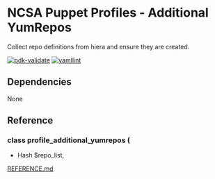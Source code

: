 # NCSA Puppet Profiles - Additional YumRepos
 
Collect repo definitions from hiera and ensure they are created.

[![pdk-validate](https://github.com/ncsa/puppet-profile_additional_yumrepos/actions/workflows/pdk-validate.yml/badge.svg)](https://github.com/ncsa/puppet-profile_additional_yumrepos/actions/workflows/pdk-validate.yml)
 [![yamllint](https://github.com/ncsa/puppet-profile_additional_yumrepos/actions/workflows/yamllint.yml/badge.svg)](https://github.com/ncsa/puppet-profile_additional_yumrepos/actions/workflows/yamllint.yml)
 
## Dependencies
None
 
## Reference
 
### class profile_additional_yumrepos (
-    Hash $repo_list,

[REFERENCE.md](REFERENCE.md)
